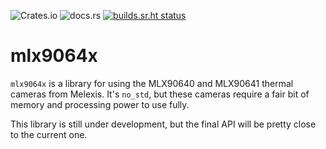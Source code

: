 ![Crates.io](https://img.shields.io/crates/v/mlx9064x)
![docs.rs](https://img.shields.io/docsrs/mlx9064x?label=docs.rs)
[![builds.sr.ht status](https://builds.sr.ht/~paxswill/mlx9064x.svg)](https://builds.sr.ht/~paxswill/mlx9064x?)

# mlx9064x

`mlx9064x` is a library for using the MLX90640 and MLX90641 thermal cameras from
Melexis. It's `no_std`, but these cameras require a fair bit of memory and
processing power to use fully.

This library is still under development, but the final API will be pretty close
to the current one.
